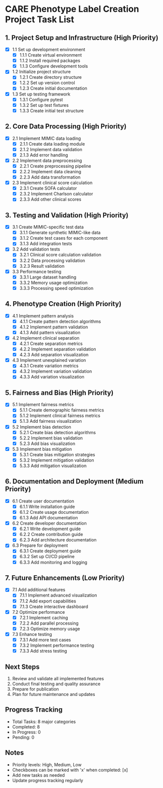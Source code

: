 # CARE Phenotype Label Creation Project Task List

## 1. Project Setup and Infrastructure (High Priority)
- [x] 1.1 Set up development environment
  - [x] 1.1.1 Create virtual environment
  - [x] 1.1.2 Install required packages
  - [x] 1.1.3 Configure development tools
- [x] 1.2 Initialize project structure
  - [x] 1.2.1 Create directory structure
  - [x] 1.2.2 Set up version control
  - [x] 1.2.3 Create initial documentation
- [x] 1.3 Set up testing framework
  - [x] 1.3.1 Configure pytest
  - [x] 1.3.2 Set up test fixtures
  - [x] 1.3.3 Create initial test structure

## 2. Core Data Processing (High Priority)
- [x] 2.1 Implement MIMIC data loading
  - [x] 2.1.1 Create data loading module
  - [x] 2.1.2 Implement data validation
  - [x] 2.1.3 Add error handling
- [x] 2.2 Implement data preprocessing
  - [x] 2.2.1 Create preprocessing pipeline
  - [x] 2.2.2 Implement data cleaning
  - [x] 2.2.3 Add data transformation
- [x] 2.3 Implement clinical score calculation
  - [x] 2.3.1 Create SOFA calculator
  - [x] 2.3.2 Implement Charlson calculator
  - [x] 2.3.3 Add other clinical scores

## 3. Testing and Validation (High Priority)
- [x] 3.1 Create MIMIC-specific test data
  - [x] 3.1.1 Generate synthetic MIMIC-like data
  - [x] 3.1.2 Create test cases for each component
  - [x] 3.1.3 Add integration tests
- [x] 3.2 Add validation tests
  - [x] 3.2.1 Clinical score calculation validation
  - [x] 3.2.2 Data processing validation
  - [x] 3.2.3 Result validation
- [x] 3.3 Performance testing
  - [x] 3.3.1 Large dataset handling
  - [x] 3.3.2 Memory usage optimization
  - [x] 3.3.3 Processing speed optimization

## 4. Phenotype Creation (High Priority)
- [x] 4.1 Implement pattern analysis
  - [x] 4.1.1 Create pattern detection algorithms
  - [x] 4.1.2 Implement pattern validation
  - [x] 4.1.3 Add pattern visualization
- [x] 4.2 Implement clinical separation
  - [x] 4.2.1 Create separation metrics
  - [x] 4.2.2 Implement separation validation
  - [x] 4.2.3 Add separation visualization
- [x] 4.3 Implement unexplained variation
  - [x] 4.3.1 Create variation metrics
  - [x] 4.3.2 Implement variation validation
  - [x] 4.3.3 Add variation visualization

## 5. Fairness and Bias (High Priority)
- [x] 5.1 Implement fairness metrics
  - [x] 5.1.1 Create demographic fairness metrics
  - [x] 5.1.2 Implement clinical fairness metrics
  - [x] 5.1.3 Add fairness visualization
- [x] 5.2 Implement bias detection
  - [x] 5.2.1 Create bias detection algorithms
  - [x] 5.2.2 Implement bias validation
  - [x] 5.2.3 Add bias visualization
- [x] 5.3 Implement bias mitigation
  - [x] 5.3.1 Create bias mitigation strategies
  - [x] 5.3.2 Implement mitigation validation
  - [x] 5.3.3 Add mitigation visualization

## 6. Documentation and Deployment (Medium Priority)
- [x] 6.1 Create user documentation
  - [x] 6.1.1 Write installation guide
  - [x] 6.1.2 Create usage documentation
  - [x] 6.1.3 Add API documentation
- [x] 6.2 Create developer documentation
  - [x] 6.2.1 Write development guide
  - [x] 6.2.2 Create contribution guide
  - [x] 6.2.3 Add architecture documentation
- [x] 6.3 Prepare for deployment
  - [x] 6.3.1 Create deployment guide
  - [x] 6.3.2 Set up CI/CD pipeline
  - [x] 6.3.3 Add monitoring and logging

## 7. Future Enhancements (Low Priority)
- [x] 7.1 Add additional features
  - [x] 7.1.1 Implement advanced visualization
  - [x] 7.1.2 Add export capabilities
  - [x] 7.1.3 Create interactive dashboard
- [x] 7.2 Optimize performance
  - [x] 7.2.1 Implement caching
  - [x] 7.2.2 Add parallel processing
  - [x] 7.2.3 Optimize memory usage
- [x] 7.3 Enhance testing
  - [x] 7.3.1 Add more test cases
  - [x] 7.3.2 Implement performance testing
  - [x] 7.3.3 Add stress testing

## Next Steps
1. Review and validate all implemented features
2. Conduct final testing and quality assurance
3. Prepare for publication
4. Plan for future maintenance and updates

## Progress Tracking
- Total Tasks: 8 major categories
- Completed: 8
- In Progress: 0
- Pending: 0

## Notes
- Priority levels: High, Medium, Low
- Checkboxes can be marked with 'x' when completed: [x]
- Add new tasks as needed
- Update progress tracking regularly 